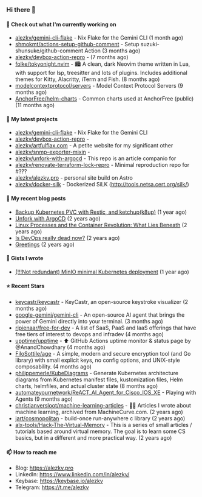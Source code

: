 ### Hi there 👋

#### 👷 Check out what I'm currently working on

- [alezkv/gemini-cli-flake](https://github.com/alezkv/gemini-cli-flake) - Nix Flake for the Gemini CLI (1 month ago)
- [shmokmt/actions-setup-github-comment](https://github.com/shmokmt/actions-setup-github-comment) - Setup suzuki-shunsuke/github-comment Action (3 months ago)
- [alezkv/devbox-action-repro](https://github.com/alezkv/devbox-action-repro) -  (7 months ago)
- [folke/tokyonight.nvim](https://github.com/folke/tokyonight.nvim) - 🏙  A clean, dark Neovim theme written in Lua, with support for lsp, treesitter and lots of plugins. Includes additional themes for Kitty, Alacritty, iTerm and Fish. (8 months ago)
- [modelcontextprotocol/servers](https://github.com/modelcontextprotocol/servers) - Model Context Protocol Servers (9 months ago)
- [AnchorFree/helm-charts](https://github.com/AnchorFree/helm-charts) - Common charts used at AnchorFree (public) (11 months ago)

#### 🌱 My latest projects

- [alezkv/gemini-cli-flake](https://github.com/alezkv/gemini-cli-flake) - Nix Flake for the Gemini CLI
- [alezkv/devbox-action-repro](https://github.com/alezkv/devbox-action-repro) - 
- [alezkv/artfulflax.com](https://github.com/alezkv/artfulflax.com) - A petite website for my significant other
- [alezkv/snmp-exporter-mixin](https://github.com/alezkv/snmp-exporter-mixin) - 
- [alezkv/unfork-with-argocd](https://github.com/alezkv/unfork-with-argocd) - This repo is an article companio for
- [alezkv/renovate-terraform-lock-repro](https://github.com/alezkv/renovate-terraform-lock-repro) - Minimal reproduction repo for #???
- [alezkv/alezkv.pro](https://github.com/alezkv/alezkv.pro) - personal site build on Astro
- [alezkv/docker-silk](https://github.com/alezkv/docker-silk) - Dockerized SiLK (http://tools.netsa.cert.org/silk/)

#### 📜 My recent blog posts

- [Backup Kubernetes PVC with Restic, and ketchup(k8up)](https://alezkv.pro/blog/k8up/) (1 year ago)
- [Unfork with ArgoCD](https://alezkv.pro/blog/unfork-with-argocd/) (2 years ago)
- [Linux Processes and the Container Revolution: What Lies Beneath](https://alezkv.pro/blog/container-is-a-process/) (2 years ago)
- [Is DevOps really dead now?](https://alezkv.pro/blog/is-devops-dead/) (2 years ago)
- [Greetings](https://alezkv.pro/blog/greetings/) (2 years ago)

#### 📓 Gists I wrote

- [(!!!Not redundant) MinIO minimal Kubernetes deployment](https://gist.github.com/ac2280dcae300f24495ebb54d44d6d98) (1 year ago)

#### ⭐ Recent Stars

- [keycastr/keycastr](https://github.com/keycastr/keycastr) - KeyCastr, an open-source keystroke visualizer (2 months ago)
- [google-gemini/gemini-cli](https://github.com/google-gemini/gemini-cli) - An open-source AI agent that brings the power of Gemini directly into your terminal. (3 months ago)
- [ripienaar/free-for-dev](https://github.com/ripienaar/free-for-dev) - A list of SaaS, PaaS and IaaS offerings that have free tiers of interest to devops and infradev (4 months ago)
- [upptime/upptime](https://github.com/upptime/upptime) - ⬆️ GitHub Actions uptime monitor &amp; status page by @AnandChowdhary (4 months ago)
- [FiloSottile/age](https://github.com/FiloSottile/age) - A simple, modern and secure encryption tool (and Go library) with small explicit keys, no config options, and UNIX-style composability. (4 months ago)
- [philippemerle/KubeDiagrams](https://github.com/philippemerle/KubeDiagrams) - Generate Kubernetes architecture diagrams from Kubernetes manifest files, kustomization files, Helm charts, helmfiles, and actual cluster state (8 months ago)
- [automateyournetwork/ReACT_AI_Agent_for_Cisco_IOS_XE](https://github.com/automateyournetwork/ReACT_AI_Agent_for_Cisco_IOS_XE) - Playing with Agents (9 months ago)
- [christianversloot/machine-learning-articles](https://github.com/christianversloot/machine-learning-articles) - 🧠💬 Articles I wrote about machine learning, archived from MachineCurve.com. (2 years ago)
- [jart/cosmopolitan](https://github.com/jart/cosmopolitan) - build-once run-anywhere c library (2 years ago)
- [alx-tools/Hack-The-Virtual-Memory](https://github.com/alx-tools/Hack-The-Virtual-Memory) - This is a series of small articles / tutorials based around virtual memory. The goal is to learn some CS basics, but in a different and more practical way. (2 years ago)

#### 📫 How to reach me

- Blog: https://alezkv.pro
- LinkedIn: https://www.linkedin.com/in/alezkv/
- Keybase: https://keybase.io/alezkv
- Telegram: https://t.me/alezkv
